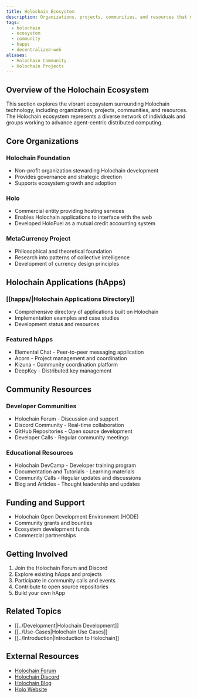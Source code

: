 ```yaml
---
title: Holochain Ecosystem
description: Organizations, projects, communities, and resources that make up the Holochain ecosystem
tags:
  - holochain
  - ecosystem
  - community
  - happs
  - decentralized-web
aliases:
  - Holochain Community
  - Holochain Projects
---
```


## Overview of the Holochain Ecosystem

This section explores the vibrant ecosystem surrounding Holochain technology, including organizations, projects, communities, and resources. The Holochain ecosystem represents a diverse network of individuals and groups working to advance agent-centric distributed computing.

## Core Organizations

### Holochain Foundation

- Non-profit organization stewarding Holochain development
- Provides governance and strategic direction
- Supports ecosystem growth and adoption

### Holo

- Commercial entity providing hosting services
- Enables Holochain applications to interface with the web
- Developed HoloFuel as a mutual credit accounting system

### MetaCurrency Project

- Philosophical and theoretical foundation
- Research into patterns of collective intelligence
- Development of currency design principles

## Holochain Applications (hApps)

### [[happs/|Holochain Applications Directory]]

- Comprehensive directory of applications built on Holochain
- Implementation examples and case studies
- Development status and resources

### Featured hApps

- Elemental Chat - Peer-to-peer messaging application
- Acorn - Project management and coordination
- Kizuna - Community coordination platform
- DeepKey - Distributed key management

## Community Resources

### Developer Communities

- Holochain Forum - Discussion and support
- Discord Community - Real-time collaboration
- GitHub Repositories - Open source development
- Developer Calls - Regular community meetings

### Educational Resources

- Holochain DevCamp - Developer training program
- Documentation and Tutorials - Learning materials
- Community Calls - Regular updates and discussions
- Blog and Articles - Thought leadership and updates

## Funding and Support

- Holochain Open Development Environment (HODE)
- Community grants and bounties
- Ecosystem development funds
- Commercial partnerships

## Getting Involved

1. Join the Holochain Forum and Discord
2. Explore existing hApps and projects
3. Participate in community calls and events
4. Contribute to open source repositories
5. Build your own hApp

## Related Topics

- [[../Development|Holochain Development]]
- [[../Use-Cases|Holochain Use Cases]]
- [[../Introduction|Introduction to Holochain]]

## External Resources

- [Holochain Forum](https://forum.holochain.org/)
- [Holochain Discord](https://chat.holochain.org/)
- [Holochain Blog](https://blog.holochain.org/)
- [Holo Website](https://holo.host/) 
